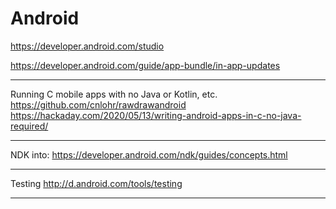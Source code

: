 # Android

https://developer.android.com/studio

https://developer.android.com/guide/app-bundle/in-app-updates

---

Running C mobile apps with no Java or Kotlin, etc.
https://github.com/cnlohr/rawdrawandroid
https://hackaday.com/2020/05/13/writing-android-apps-in-c-no-java-required/

---

NDK into:
https://developer.android.com/ndk/guides/concepts.html

---

Testing
http://d.android.com/tools/testing

---